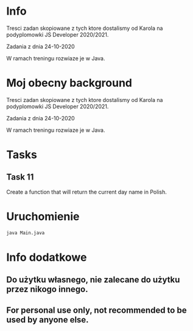# Info

Tresci zadan skopiowane z tych ktore dostalismy od Karola na podyplomowki JS Developer 2020/2021.

Zadania z dnia 24-10-2020

W ramach treningu rozwiaze je w Java.

# Moj obecny background

Tresci zadan skopiowane z tych ktore dostalismy od Karola na podyplomowki JS Developer 2020/2021.

Zadania z dnia 24-10-2020

W ramach treningu rozwiaze je w Java.


# Tasks

## Task 11

Create a function that will return the current day name in Polish.

# Uruchomienie

```bash
java Main.java
```

# Info dodatkowe

## Do użytku własnego, nie zalecane do użytku przez nikogo innego.

## For personal use only, not recommended to be used by anyone else.

